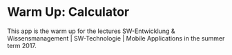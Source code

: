 # Warm Up: Calculator

This app is the warm up for the lectures
SW-Entwicklung & Wissensmanagement | SW-Technologie | Mobile Applications
in the summer term 2017.
